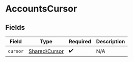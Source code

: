 # AccountsCursor


## Fields

| Field                                          | Type                                           | Required                                       | Description                                    |
| ---------------------------------------------- | ---------------------------------------------- | ---------------------------------------------- | ---------------------------------------------- |
| `cursor`                                       | [Shared\Cursor](../../Models/Shared/Cursor.md) | :heavy_check_mark:                             | N/A                                            |